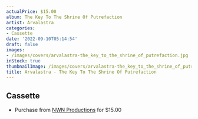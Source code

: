 ```yaml
---
actualPrice: $15.00
album: The Key To The Shrine Of Putrefaction
artist: Arvalastra
categories:
- Cassette
date: '2022-09-10T05:14:54'
draft: false
images:
- /images/covers/arvalastra-the_key_to_the_shrine_of_putrefaction.jpg
inStock: true
thumbnailImage: /images/covers/arvalastra-the_key_to_the_shrine_of_putrefaction-thumb.jpg
title: Arvalastra - The Key To The Shrine Of Putrefaction
---
```


## Cassette
* Purchase from [NWN Productions](http://shop.nwnprod.com/index.php?route=product/product&path=73&product_id=27613&sort=pd.name&order=ASC) for $15.00
